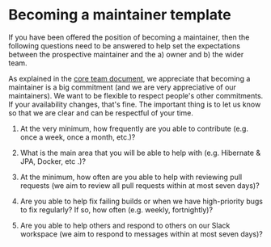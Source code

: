 # Becoming a maintainer template

If you have been offered the position of becoming a maintainer, then the following questions need to be answered to help set the expectations between the prospective maintainer and the a) owner and b) the wider team.

As explained in the [core team document](https://github.com/Project-Books/book-project/blob/master/docs/maintainers/CORE_TEAM.md), we appreciate that becoming a maintainer is a big commitment (and we are very appreciative of our maintainers). We want to be flexible to respect people's other commitments. If your 
availability changes, that's fine. The important thing is to let us know so that we are clear and can be respectful of your time.

1. At the very minimum, how frequently are you able to contribute (e.g. once a week, once a month, etc.)?

2. What is the main area that you will be able to help with (e.g. Hibernate & JPA, Docker, etc  .)?

3. At the minimum, how often are you able to help with reviewing pull requests (we aim to review all pull requests within at most seven days)?

4. Are you able to help fix failing builds or when we have high-priority bugs to fix regularly? If so, how often (e.g. weekly, fortnightly)?

5. Are you able to help others and respond to others on our Slack workspace (we aim to respond to messages within at most seven days)?
